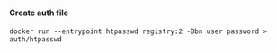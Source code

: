 #### Create auth file

`docker run --entrypoint htpasswd registry:2 -Bbn user password > auth/htpasswd`